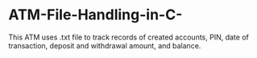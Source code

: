 # ATM-File-Handling-in-C-
This ATM uses .txt file to track records of created accounts, PIN, date of transaction, deposit and withdrawal amount, and balance. 
